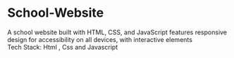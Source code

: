 # School-Website
A school website built with HTML, CSS, and JavaScript features responsive design for  accessibility on all devices, with interactive elements    
 Tech Stack: Html , Css  and Javascript  
